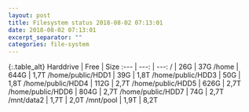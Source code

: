 ```yaml
---
layout: post
title: Filesystem status 2018-08-02 07:13:01
date: 2018-08-02 07:13:01
excerpt_separator: ""
categories: file-system
---
```

{:.table_alt}
Harddrive | Free | Size
:--- | ---: | ---:
/ | 26G | 37G
/home | 644G | 1,7T
/home/public/HDD1 | 39G | 1,8T
/home/public/HDD3 | 50G | 1,8T
/home/public/HDD4 | 112G | 2,7T
/home/public/HDD5 | 626G | 2,7T
/home/public/HDD6 | 804G | 2,7T
/home/public/HDD7 | 74G | 2,7T
/mnt/data2 | 1,7T | 2,0T
/mnt/pool | 1,9T | 8,2T
